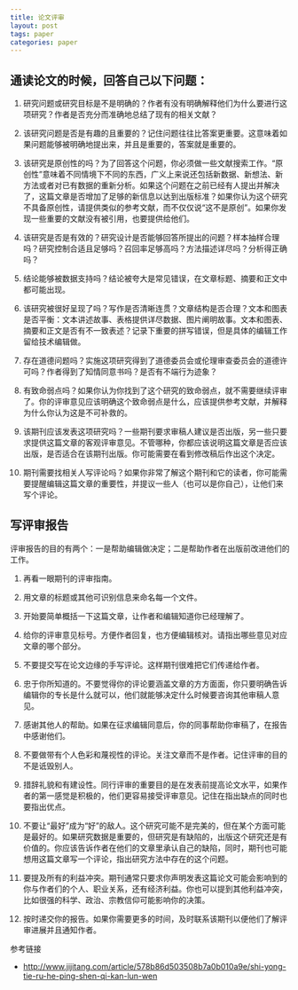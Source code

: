 ```yaml
---
title: 论文评审
layout: post
tags: paper
categories: paper
---
```

## 通读论文的时候，回答自己以下问题：

1. 研究问题或研究目标是不是明确的？作者有没有明确解释他们为什么要进行这项研究？作者是否充分而准确地总结了现有的相关文献？

2. 该研究问题是否是有趣的且重要的？记住问题往往比答案更重要。这意味着如果问题能够被明确地提出来，并且是重要的，答案就是重要的。

3. 该研究是原创性的吗？为了回答这个问题，你必须做一些文献搜索工作。“原创性”意味着不同情境下不同的东西，广义上来说还包括新数据、新想法、新方法或者对已有数据的重新分析。如果这个问题在之前已经有人提出并解决了，这篇文章是否增加了足够的新信息以达到出版标准？如果你认为这个研究不具备原创性，请提供类似的参考文献，而不仅仅说“这不是原创”。如果你发现一些重要的文献没有被引用，也要提供给他们。

4. 该研究是否是有效的？研究设计是否能够回答所提出的问题？样本抽样合理吗？研究控制合适且足够吗？召回率足够高吗？方法描述详尽吗？分析得正确吗？

5. 结论能够被数据支持吗？结论被夸大是常见错误，在文章标题、摘要和正文中都可能出现。

6. 该研究被很好呈现了吗？写作是否清晰连贯？文章结构是否合理？文本和图表是否平衡：文本讲述故事、表格提供详尽数据、图片阐明故事。文本和图表、摘要和正文是否有不一致表述？记录下重要的拼写错误，但是具体的编辑工作留给技术编辑做。

7. 存在道德问题吗？实施这项研究得到了道德委员会或伦理审查委员会的道德许可吗？作者得到了知情同意书吗？是否有不端行为迹象？

8. 有致命弱点吗？如果你认为你找到了这个研究的致命弱点，就不需要继续评审了。你的评审意见应该明确这个致命弱点是什么，应该提供参考文献，并解释为什么你认为这是不可补救的。

9. 该期刊应该发表这项研究吗？一些期刊要求审稿人建议是否出版，另一些只要求提供这篇文章的客观评审意见。不管哪种，你都应该说明这篇文章是否应该出版，是否适合在该期刊出版。你可能需要在看到修改稿后作出这个决定。

10. 期刊需要找相关人写评论吗？如果你非常了解这个期刊和它的读者，你可能需要提醒编辑这篇文章的重要性，并提议一些人（也可以是你自己），让他们来写个评论。

## 写评审报告
评审报告的目的有两个：一是帮助编辑做决定；二是帮助作者在出版前改进他们的工作。

1. 再看一眼期刊的评审指南。

2. 用文章的标题或其他可识别信息来命名每一个文件。

3. 开始要简单概括一下这篇文章，让作者和编辑知道你已经理解了。

4. 给你的评审意见标号。方便作者回复，也方便编辑核对。请指出哪些意见对应文章的哪个部分。

5. 不要提交写在论文边缘的手写评论。这样期刊很难把它们传递给作者。

6. 忠于你所知道的。不要觉得你的评论要涵盖文章的方方面面，你只要明确告诉编辑你的专长是什么就可以，他们就能够决定什么时候要咨询其他审稿人意见。

7. 感谢其他人的帮助。如果在征求编辑同意后，你的同事帮助你审稿了，在报告中感谢他们。

8. 不要做带有个人色彩和蔑视性的评论。关注文章而不是作者。记住评审的目的不是诋毁别人。

9. 措辞礼貌和有建设性。同行评审的重要目的是在发表前提高论文水平，如果作者的第一感觉是积极的，他们更容易接受评审意见。记住在指出缺点的同时也要指出优点。

10. 不要让“最好”成为“好”的敌人。这个研究可能不是完美的，但在某个方面可能是最好的。如果研究数据是重要的，但研究是有缺陷的，出版这个研究还是有价值的。你应该告诉作者在他们的文章里承认自己的缺陷，同时，期刊也可能想用这篇文章写一个评论，指出研究方法中存在的这个问题。

11. 要提及所有的利益冲突。期刊通常只要求你声明发表这篇论文可能会影响到的你与作者们的个人、职业关系，还有经济利益。你也可以提到其他利益冲突，比如很强的科学、政治、宗教信仰可能影响你的决策。

12. 按时递交你的报告。如果你需要更多的时间，及时联系该期刊以便他们了解评审进展并且通知作者。  





参考链接
* http://www.jijitang.com/article/578b86d503508b7a0b010a9e/shi-yong-tie-ru-he-ping-shen-qi-kan-lun-wen